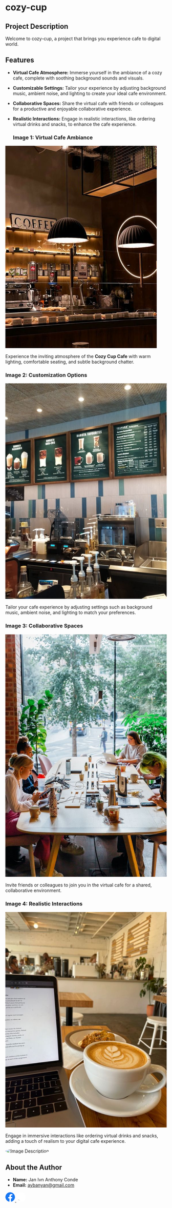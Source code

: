 # cozy-cup

## Project Description

Welcome to  cozy-cup, a project that brings you experience cafe to digital world.

## Features

- **Virtual Cafe Atmosphere:** Immerse yourself in the ambiance of a cozy cafe, complete with soothing background sounds and visuals.
  
- **Customizable Settings:** Tailor your experience by adjusting background music, ambient noise, and lighting to create your ideal cafe environment.

- **Collaborative Spaces:** Share the virtual cafe with friends or colleagues for a productive and enjoyable collaborative experience.

- **Realistic Interactions:** Engage in realistic interactions, like ordering virtual drinks and snacks, to enhance the cafe experience.

  ### Image 1: Virtual Cafe Ambiance
![Virtual Cafe Ambiance](image/cafe1.jpg)

Experience the inviting atmosphere of the **Cozy Cup Cafe** with warm lighting, comfortable seating, and subtle background chatter.

### Image 2: Customization Options
![Customization Options](image/cafe2.jpg)

Tailor your cafe experience by adjusting settings such as background music, ambient noise, and lighting to match your preferences.

### Image 3: Collaborative Spaces
![Collaborative Spaces](image/cafe3.jpg)

Invite friends or colleagues to join you in the virtual cafe for a shared, collaborative environment.

### Image 4: Realistic Interactions
![Realistic Interactions](image/cafe4.jpg)

Engage in immersive interactions like ordering virtual drinks and snacks, adding a touch of realism to your digital cafe experience.

<img src="https://avatars.githubusercontent.com/u/120298008?v=4" alt="Image Description" width="150" style="border-radius: 50%;">

## About the Author
- **Name:** Jan Ivn  Anthony Conde
- **Email:** aybanyan@gmail.com

<!DOCTYPE html>
<html lang="en">
<head>
    <meta charset="UTF-8">
    <meta name="viewport" content="width=device-width, initial-scale=1.0">
</head>
<body>

<a href="https://web.facebook.com/seii404" target="_blank">
    <img src="icon/Facebook.png" alt="Facebook" width="30" style="border-radius: 50%;">
</a>

<a href="https://github.com/janivn" target="_blank">
    <img src="icon/Github.png" alt="GitHub" width="30" style="border-radius: 50%;">
</a>

</body>
</html>

